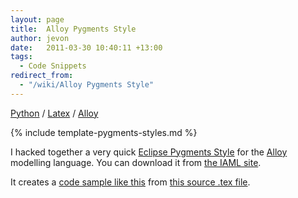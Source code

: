 ```yaml
---
layout: page
title:  Alloy Pygments Style
author: jevon
date:   2011-03-30 10:40:11 +13:00
tags:
  - Code Snippets
redirect_from:
  - "/wiki/Alloy Pygments Style"
---
```


[Python](Python.md) / [Latex](Latex.md) / [Alloy](alloy.md)

{% include template-pygments-styles.md %}

I hacked together a very quick [Eclipse Pygments Style](Eclipse_Pygments_Style.md) for the [Alloy](alloy.md) modelling language. You can download it from <a href="http://code.google.com/p/iaml/source/browse/trunk/org.openiaml.docs.tools/latex/pygments-alloy/">the IAML site</a>.

It creates a <a href="http://iaml.googlecode.com/svn/trunk/org.openiaml.docs.tools/latex/pygments-alloy/code-sample-alloy.pdf">code sample like this</a> from <a href="http://code.google.com/p/iaml/source/browse/trunk/org.openiaml.docs.tools/latex/pygments-alloy/code-sample.tex">this source .tex file</a>.
